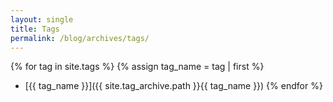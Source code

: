 ```yaml
---
layout: single
title: Tags
permalink: /blog/archives/tags/
---
```


{% for tag in site.tags %} {% assign tag_name = tag | first %}
- [{{ tag_name }}]({{ site.tag_archive.path }}{{ tag_name }}) {% endfor %}
